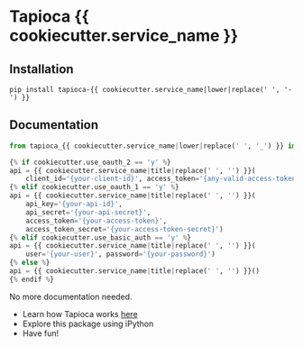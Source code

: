 # Tapioca {{ cookiecutter.service_name }}

## Installation
```
pip install tapioca-{{ cookiecutter.service_name|lower|replace(' ', '-') }}
```

## Documentation
``` python
from tapioca_{{ cookiecutter.service_name|lower|replace(' ', '_') }} import {{ cookiecutter.service_name|title|replace(' ', '') }}

{% if cookiecutter.use_oauth_2 == 'y' %}
api = {{ cookiecutter.service_name|title|replace(' ', '') }}(
	client_id='{your-client-id}', access_token='{any-valid-access-token}')
{% elif cookiecutter.use_oauth_1 == 'y' %}
api = {{ cookiecutter.service_name|title|replace(' ', '') }}(
	api_key='{your-api-id}',
    api_secret='{your-api-secret}',
    access_token='{your-access-token}',
    access_token_secret='{your-access-token-secret}')
{% elif cookiecutter.use_basic_auth == 'y' %}
api = {{ cookiecutter.service_name|title|replace(' ', '') }}(
	user='{your-user}', password='{your-password}')
{% else %}
api = {{ cookiecutter.service_name|title|replace(' ', '') }}()
{% endif %}
```

No more documentation needed.

- Learn how Tapioca works [here](http://tapioca-wrapper.readthedocs.org/en/latest/quickstart/)
- Explore this package using iPython
- Have fun!
